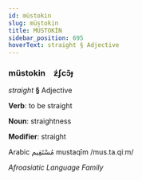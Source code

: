 ```yaml
---
id: müstokin
slug: müstokin
title: MÜSTOKİN
sidebar_position: 695
hoverText: straight § Adjective
---
```


### müstokin&emsp;<span kind="abugida">ƶ́ʄcɔ̃ɟ</span>

*straight* **§** Adjective

**Verb**: to be straight

**Noun**: straightness

**Modifier**: straight

Arabic مُسْتَقِيم mustaqīm /mus.ta.qiːm/

*Afroasiatic Language Family*